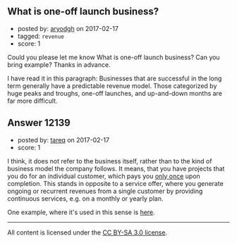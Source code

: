## What is one-off launch business?

- posted by: [aryodgh](https://stackexchange.com/users/993450/aryodgh) on 2017-02-17
- tagged: `revenue`
- score: 1

<p>Could you please let me know What is one-off launch business? Can you bring example? Thanks in advance.</p>

<p>I have read it in this paragraph:
Businesses that are successful in the long term generally have a predictable revenue model. Those categorized by huge peaks and troughs, one-off launches, and up-and-down months are far more difficult.</p>



## Answer 12139

- posted by: [tareq](https://stackexchange.com/users/3965207/tareq) on 2017-02-17
- score: 1

<p>I think, it does not refer to the business itself, rather than to the kind of business model the company follows. It means, that you have projects that you do for an individual customer, which pays you <a href="https://en.wiktionary.org/wiki/one-off" rel="nofollow noreferrer">only once</a> upon completion. This stands in opposite to a service offer, where you generate ongoing or recurrent revenues from a single customer by providing continuous services, e.g. on a monthly or yearly plan.</p>

<p>One example, where it's used in this sense is <a href="http://www.businessitessentials.com/one-off-job" rel="nofollow noreferrer">here</a>.</p>




---

All content is licensed under the [CC BY-SA 3.0 license](https://creativecommons.org/licenses/by-sa/3.0/).
